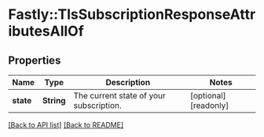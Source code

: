 # Fastly::TlsSubscriptionResponseAttributesAllOf

## Properties

| Name | Type | Description | Notes |
| ---- | ---- | ----------- | ----- |
| **state** | **String** | The current state of your subscription. | [optional][readonly] |

[[Back to API list]](../../README.md#endpoints) [[Back to README]](../../README.md)

